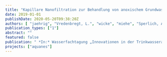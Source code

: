 ```yaml
---
title: "Kapillare Nanofiltration zur Behandlung von anoxischem Grundwasser und Uferfiltrat"
date: 2019-01-01
publishDate: 2020-05-20T09:38:20Z
authors: [ "jaehrig", "Vredenbregt, L.", "wicke", "miehe", "Sperlich, A." ]
publication_types: ["1"]
abstract: ""
featured: false
publication: " *In:* Wasserfachtagung „Innovationen in der Trinkwasseraufbereitung“. Muttenz, Switzerland. 14 May 2019"
projects: ["aquanes"]
---
```


